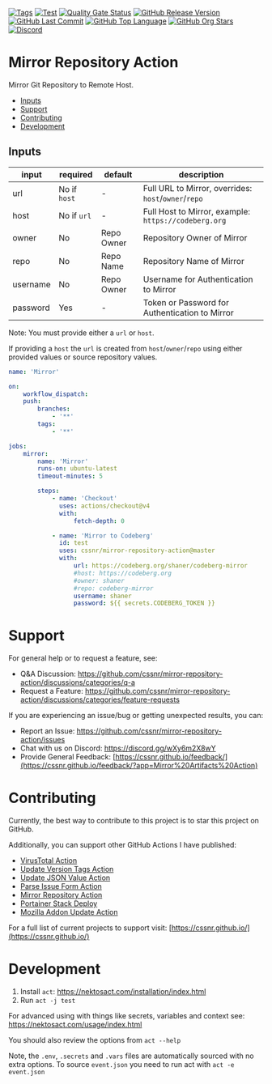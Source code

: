 [![Tags](https://img.shields.io/github/actions/workflow/status/cssnr/mirror-repository-action/tags.yaml?logo=github&logoColor=white&label=tags)](https://github.com/cssnr/mirror-repository-action/actions/workflows/tags.yaml)
[![Test](https://img.shields.io/github/actions/workflow/status/cssnr/mirror-repository-action/test.yaml?logo=github&logoColor=white&label=test)](https://github.com/cssnr/mirror-repository-action/actions/workflows/test.yaml)
[![Quality Gate Status](https://sonarcloud.io/api/project_badges/measure?project=cssnr_mirror-repository-action&metric=alert_status)](https://sonarcloud.io/summary/new_code?id=cssnr_mirror-repository-action)
[![GitHub Release Version](https://img.shields.io/github/v/release/cssnr/mirror-repository-action?logo=github)](https://github.com/cssnr/mirror-repository-action/releases/latest)
[![GitHub Last Commit](https://img.shields.io/github/last-commit/cssnr/mirror-repository-action?logo=github&logoColor=white&label=updated)](https://github.com/cssnr/mirror-repository-action/graphs/commit-activity)
[![GitHub Top Language](https://img.shields.io/github/languages/top/cssnr/mirror-repository-action?logo=htmx&logoColor=white)](https://github.com/cssnr/mirror-repository-action)
[![GitHub Org Stars](https://img.shields.io/github/stars/cssnr?style=flat&logo=github&logoColor=white)](https://cssnr.github.io/)
[![Discord](https://img.shields.io/discord/899171661457293343?logo=discord&logoColor=white&label=discord&color=7289da)](https://discord.gg/wXy6m2X8wY)

# Mirror Repository Action

Mirror Git Repository to Remote Host.

-   [Inputs](#Inputs)
-   [Support](#Support)
-   [Contributing](#Contributing)
-   [Development](#Development)

## Inputs

| input    | required     | default    | description                                          |
| -------- | ------------ | ---------- | ---------------------------------------------------- |
| url      | No if `host` | -          | Full URL to Mirror, overrides: `host`/`owner`/`repo` |
| host     | No if `url`  | -          | Full Host to Mirror, example: `https://codeberg.org` |
| owner    | No           | Repo Owner | Repository Owner of Mirror                           |
| repo     | No           | Repo Name  | Repository Name of Mirror                            |
| username | No           | Repo Owner | Username for Authentication to Mirror                |
| password | Yes          | -          | Token or Password for Authentication to Mirror       |

Note: You must provide either a `url` or `host`.

If providing a `host` the `url` is created from `host`/`owner`/`repo` using either provided values or source repository values.

```yaml
name: 'Mirror'

on:
    workflow_dispatch:
    push:
        branches:
            - '**'
        tags:
            - '**'

jobs:
    mirror:
        name: 'Mirror'
        runs-on: ubuntu-latest
        timeout-minutes: 5

        steps:
            - name: 'Checkout'
              uses: actions/checkout@v4
              with:
                  fetch-depth: 0

            - name: 'Mirror to Codeberg'
              id: test
              uses: cssnr/mirror-repository-action@master
              with:
                  url: https://codeberg.org/shaner/codeberg-mirror
                  #host: https://codeberg.org
                  #owner: shaner
                  #repo: codeberg-mirror
                  username: shaner
                  password: ${{ secrets.CODEBERG_TOKEN }}
```

# Support

For general help or to request a feature, see:

-   Q&A Discussion: https://github.com/cssnr/mirror-repository-action/discussions/categories/q-a
-   Request a Feature: https://github.com/cssnr/mirror-repository-action/discussions/categories/feature-requests

If you are experiencing an issue/bug or getting unexpected results, you can:

-   Report an Issue: https://github.com/cssnr/mirror-repository-action/issues
-   Chat with us on Discord: https://discord.gg/wXy6m2X8wY
-   Provide General
    Feedback: [https://cssnr.github.io/feedback/](https://cssnr.github.io/feedback/?app=Mirror%20Artifacts%20Action)

# Contributing

Currently, the best way to contribute to this project is to star this project on GitHub.

Additionally, you can support other GitHub Actions I have published:

-   [VirusTotal Action](https://github.com/cssnr/virustotal-action)
-   [Update Version Tags Action](https://github.com/cssnr/update-version-tags-action)
-   [Update JSON Value Action](https://github.com/cssnr/update-json-value-action)
-   [Parse Issue Form Action](https://github.com/cssnr/parse-issue-form-action)
-   [Mirror Repository Action](https://github.com/cssnr/mirror-repository-action)
-   [Portainer Stack Deploy](https://github.com/cssnr/portainer-stack-deploy-action)
-   [Mozilla Addon Update Action](https://github.com/cssnr/mozilla-addon-update-action)

For a full list of current projects to support visit: [https://cssnr.github.io/](https://cssnr.github.io/)

# Development

1. Install `act`: https://nektosact.com/installation/index.html
2. Run `act -j test`

For advanced using with things like secrets, variables and context see: https://nektosact.com/usage/index.html

You should also review the options from `act --help`

Note, the `.env`, `.secrets` and `.vars` files are automatically sourced with no extra options.
To source `event.json` you need to run act with `act -e event.json`
